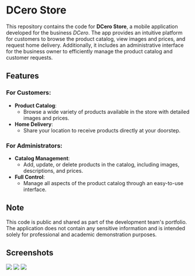 # DCero Store

This repository contains the code for **DCero Store**, a mobile application developed for the business *DCero*. The app provides an intuitive platform for customers to browse the product catalog, view images and prices, and request home delivery. Additionally, it includes an administrative interface for the business owner to efficiently manage the product catalog and customer requests.

## Features

### For Customers:
- **Product Catalog**:
  - Browse a wide variety of products available in the store with detailed images and prices.
- **Home Delivery**:
  - Share your location to receive products directly at your doorstep.

### For Administrators:
- **Catalog Management**:
  - Add, update, or delete products in the catalog, including images, descriptions, and prices.
- **Full Control**:
  - Manage all aspects of the product catalog through an easy-to-use interface.

## Note

This code is public and shared as part of the development team's portfolio. The application does not contain any sensitive information and is intended solely for professional and academic demonstration purposes.

## Screenshots
<img src="https://github.com/YourRepository/DCero/blob/master/screenshots/dcero1.jpg">
<img src="https://github.com/YourRepository/DCero/blob/master/screenshots/dcero2.jpg">
<img src="https://github.com/YourRepository/DCero/blob/master/screenshots/dcero3.jpg">
